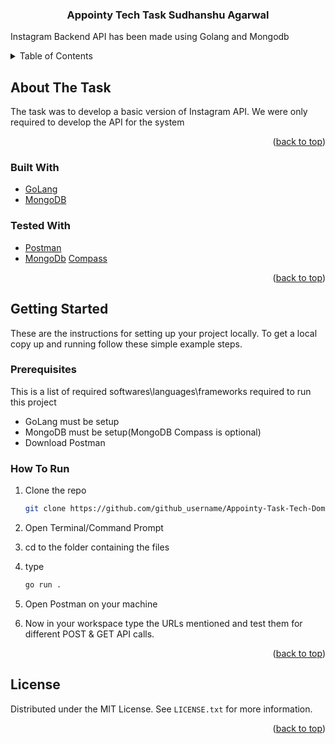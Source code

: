 <div id="top"></div>

<h3 align="center">Appointy Tech Task Sudhanshu Agarwal</h3>

  <p align="left">
    Instagram Backend API has been made using Golang and Mongodb
    <br/>
    </p>

</div>



<!-- TABLE OF CONTENTS -->
<details>
  <summary>Table of Contents</summary>
  <ol>
    <li>
      <a href="#about-the-task">About The Task</a>
      <ul>
        <li><a href="#built-with">Built With</a></li>
        <li><a href="#tested-with">Tested With</a></li>
      </ul>
    </li>
    <li>
      <a href="#getting-started">Getting Started</a>
      <ul>
        <li><a href="#prerequisites">Prerequisites</a></li>
        <li><a href="#installation">Installation</a></li>
      </ul>
    </li>
    <li><a href="#license">License</a></li>
  </ol>
</details>

<!-- ABOUT THE PROJECT -->
## About The Task
The task was to develop a basic version of Instagram API. We were only required to develop the API for the
system<br>

<p align="right">(<a href="#top">back to top</a>)</p>



### Built With

* [GoLang](https://golang.org/)
* [MongoDB](https://mongodb.com/)


### Tested With
* [Postman](https://postman.com/)
* [MongoDb](https://www.mongodb.com/products/compass) [Compass](https://www.mongodb.com/products/compass)

<p align="right">(<a href="#top">back to top</a>)</p>



<!-- GETTING STARTED -->
## Getting Started

These are the instructions for setting up your project locally.
To get a local copy up and running follow these simple example steps.

### Prerequisites

This is a list of required softwares\languages\frameworks required to run this project
* GoLang must be setup
* MongoDB must be setup(MongoDB Compass is optional)
* Download Postman

### How To Run

1. Clone the repo
    ```sh
   git clone https://github.com/github_username/Appointy-Task-Tech-Domain.git
   ```
2. Open Terminal/Command Prompt
   
3. cd to the folder containing the files

4. type
    ```sh
   go run .
   ```
5. Open Postman on your machine

6. Now in your workspace type the URLs mentioned and test them for different POST & GET API calls.
   
<p align="right">(<a href="#top">back to top</a>)</p>


<!-- LICENSE -->
## License

Distributed under the MIT License. See `LICENSE.txt` for more information.

<p align="right">(<a href="#top">back to top</a>)</p>
